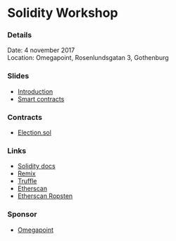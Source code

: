 # Solidity Workshop

### Details

Date: 4 november 2017<br>Location: Omegapoint, Rosenlundsgatan 3, Gothenburg

### Slides
- [Introduction]()
- [Smart contracts](https://docs.google.com/presentation/d/12-yw9b_ZblHs1mj2H9ToZMMSsamglONmIpFs1nl3y0U/edit#slide=id.p)

### Contracts

- [Election.sol](Election.sol)

### Links
- [Solidity docs](https://solidity.readthedocs.io/en/develop/)
- [Remix](https://ethereum.github.io/browser-solidity/)
- [Truffle](http://truffleframework.com/)
- [Etherscan](http://www.etherscan.io)
- [Etherscan Ropsten](http://ropsten.etherscan.io)

### Sponsor
- [Omegapoint](https://omegapoint.se/)
